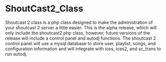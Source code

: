ShoutCast2_Class
================

Shoutcast 2 class is a php class designed to make the administration of your shoutcast 2 server a little easier. This is the alpha release, which will only include the shoutcast2 php class, however, future versions of the release will include a control panel and autodj functions. The shoutcast 2 control panel will use a mysql database to store user, playlist, songs, and configuration information and will integrate with ices, ices2, and sc_trans to run autodj.
